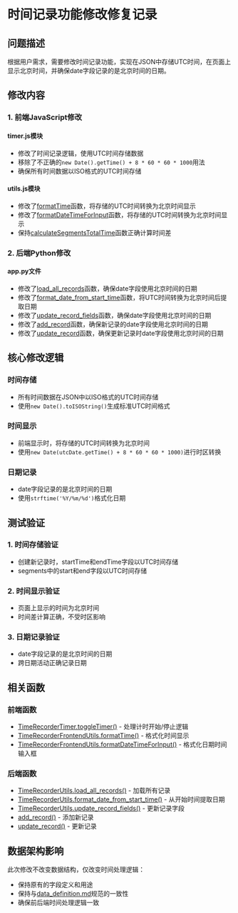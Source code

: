 # 时间记录功能修改修复记录

## 问题描述
根据用户需求，需要修改时间记录功能，实现在JSON中存储UTC时间，在页面上显示北京时间，并确保date字段记录的是北京时间的日期。

## 修改内容

### 1. 前端JavaScript修改

#### timer.js模块
- 修改了时间记录逻辑，使用UTC时间存储数据
- 移除了不正确的`new Date().getTime() + 8 * 60 * 60 * 1000`用法
- 确保所有时间数据以ISO格式的UTC时间存储

#### utils.js模块
- 修改了[formatTime](file:///Users/amy/Documents/codes/time_recoder/static/js/modules/utils.js#L72-L84)函数，将存储的UTC时间转换为北京时间显示
- 修改了[formatDateTimeForInput](file:///Users/amy/Documents/codes/time_recoder/static/js/modules/utils.js#L87-L103)函数，将存储的UTC时间转换为北京时间显示
- 保持[calculateSegmentsTotalTime](file:///Users/amy/Documents/codes/time_recoder/static/js/modules/utils.js#L174-L188)函数正确计算时间差

### 2. 后端Python修改

#### app.py文件
- 修改了[load_all_records](file:///Users/amy/Documents/codes/time_recoder/app.py#L46-L90)函数，确保date字段使用北京时间的日期
- 修改了[format_date_from_start_time](file:///Users/amy/Documents/codes/time_recoder/app.py#L106-L112)函数，将UTC时间转换为北京时间后提取日期
- 修改了[update_record_fields](file:///Users/amy/Documents/codes/time_recoder/app.py#L141-L177)函数，确保date字段使用北京时间的日期
- 修改了[add_record](file:///Users/amy/Documents/codes/time_recoder/app.py#L316-L373)函数，确保新记录的date字段使用北京时间的日期
- 修改了[update_record](file:///Users/amy/Documents/codes/time_recoder/app.py#L375-L470)函数，确保更新记录时date字段使用北京时间的日期

## 核心修改逻辑

### 时间存储
- 所有时间数据在JSON中以ISO格式的UTC时间存储
- 使用`new Date().toISOString()`生成标准UTC时间格式

### 时间显示
- 前端显示时，将存储的UTC时间转换为北京时间
- 使用`new Date(utcDate.getTime() + 8 * 60 * 60 * 1000)`进行时区转换

### 日期记录
- date字段记录的是北京时间的日期
- 使用`strftime('%Y/%m/%d')`格式化日期

## 测试验证

### 1. 时间存储验证
- 创建新记录时，startTime和endTime字段以UTC时间存储
- segments中的start和end字段以UTC时间存储

### 2. 时间显示验证
- 页面上显示的时间为北京时间
- 时间差计算正确，不受时区影响

### 3. 日期记录验证
- date字段记录的是北京时间的日期
- 跨日期活动正确记录日期

## 相关函数

### 前端函数
- [TimeRecorderTimer.toggleTimer()](file:///Users/amy/Documents/codes/time_recoder/static/js/modules/timer.js#L22-L188) - 处理计时开始/停止逻辑
- [TimeRecorderFrontendUtils.formatTime()](file:///Users/amy/Documents/codes/time_recoder/static/js/modules/utils.js#L72-L84) - 格式化时间显示
- [TimeRecorderFrontendUtils.formatDateTimeForInput()](file:///Users/amy/Documents/codes/time_recoder/static/js/modules/utils.js#L87-L103) - 格式化日期时间输入框

### 后端函数
- [TimeRecorderUtils.load_all_records()](file:///Users/amy/Documents/codes/time_recoder/app.py#L46-L90) - 加载所有记录
- [TimeRecorderUtils.format_date_from_start_time()](file:///Users/amy/Documents/codes/time_recoder/app.py#L106-L112) - 从开始时间提取日期
- [TimeRecorderUtils.update_record_fields()](file:///Users/amy/Documents/codes/time_recoder/app.py#L141-L177) - 更新记录字段
- [add_record()](file:///Users/amy/Documents/codes/time_recoder/app.py#L316-L373) - 添加新记录
- [update_record()](file:///Users/amy/Documents/codes/time_recoder/app.py#L375-L470) - 更新记录

## 数据架构影响
此次修改不改变数据结构，仅改变时间处理逻辑：
- 保持原有的字段定义和用途
- 保持与[data_definition.md](file:///Users/amy/Documents/codes/time_recoder/data_rules/data_definition.md)规范的一致性
- 确保前后端时间处理逻辑一致